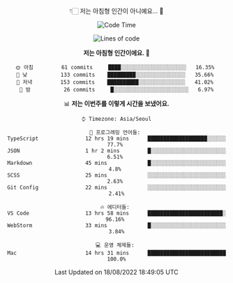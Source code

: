 <div align='center'>
 
👇🏻 저는 아침형 인간이 아니예요... 🙊
 
<!--START_SECTION:waka-->
![Code Time](http://img.shields.io/badge/Code%20Time-1%2C765%20hrs%206%20mins-blue)

![Lines of code](https://img.shields.io/badge/%EC%A0%80%EB%8A%94%20%EC%97%AC%ED%83%9C%EA%B9%8C%EC%A7%80%20-269%20Thousand%20%EC%A4%84%EC%9D%98%20%EC%BD%94%EB%93%9C%EB%A5%BC%20%EC%9E%91%EC%84%B1%ED%96%88%EC%96%B4%EC%9A%94.-blue)

**저는 아침형 인간이에요. 🐤** 

```text
🌞 아침         61 commits     ████░░░░░░░░░░░░░░░░░░░░░   16.35% 
🌆 낮　         133 commits    █████████░░░░░░░░░░░░░░░░   35.66% 
🌃 저녁         153 commits    ██████████░░░░░░░░░░░░░░░   41.02% 
🌙 밤　         26 commits     █░░░░░░░░░░░░░░░░░░░░░░░░   6.97%

```


📊 **저는 이번주를 이렇게 시간을 보냈어요.** 

```text
⌚︎ Timezone: Asia/Seoul

💬 프로그래밍 언어들: 
TypeScript               12 hrs 19 mins      ███████████████████░░░░░░   77.7% 
JSON                     1 hr 2 mins         █░░░░░░░░░░░░░░░░░░░░░░░░   6.51% 
Markdown                 45 mins             █░░░░░░░░░░░░░░░░░░░░░░░░   4.8% 
SCSS                     25 mins             ░░░░░░░░░░░░░░░░░░░░░░░░░   2.63% 
Git Config               22 mins             ░░░░░░░░░░░░░░░░░░░░░░░░░   2.41%

🔥 에디터들: 
VS Code                  13 hrs 58 mins      ████████████████████████░   96.16% 
WebStorm                 33 mins             █░░░░░░░░░░░░░░░░░░░░░░░░   3.84%

💻 운영 체제들: 
Mac                      14 hrs 31 mins      █████████████████████████   100.0%

```


 Last Updated on 18/08/2022 18:49:05 UTC
<!--END_SECTION:waka-->
 </div>
<!---
Emewjin/Emewjin is a ✨ special ✨ repository because its `README.md` (this file) appears on your GitHub profile.
You can click the Preview link to take a look at your changes.
--->
